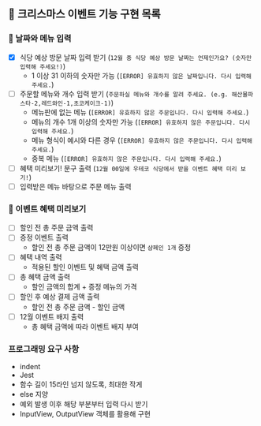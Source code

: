 ## 🎄 크리스마스 이벤트 기능 구현 목록

### 📌 날짜와 메뉴 입력

- [x] 식당 예상 방문 날짜 입력 받기 (`12월 중 식당 예상 방문 날짜는 언제인가요? (숫자만 입력해 주세요!)`)
  - 1 이상 31 이하의 숫자만 가능 (`[ERROR] 유효하지 않은 날짜입니다. 다시 입력해주세요.`)
- [ ] 주문할 메뉴와 개수 입력 받기 (`주문하실 메뉴와 개수를 알려 주세요. (e.g. 해산물파스타-2,레드와인-1,초코케이크-1)`)
  - 메뉴판에 없는 메뉴 (`[ERROR] 유효하지 않은 주문입니다. 다시 입력해 주세요.`)
  - 메뉴의 개수 1개 이상의 숫자만 가능 (`[ERROR] 유효하지 않은 주문입니다. 다시 입력해 주세요.`)
  - 메뉴 형식이 예시와 다른 경우 (`[ERROR] 유효하지 않은 주문입니다. 다시 입력해 주세요.`)
  - 중복 메뉴 (`[ERROR] 유효하지 않은 주문입니다. 다시 입력해 주세요.`)
- [ ] 혜택 미리보기! 문구 출력 (`12월 00일에 우테코 식당에서 받을 이벤트 혜택 미리 보기!`)
- [ ] 입력받은 메뉴 바탕으로 주문 메뉴 출력

### 📌 이벤트 혜택 미리보기

- [ ] 할인 전 총 주문 금액 출력
- [ ] 증정 이벤트 출력
  - 할인 전 총 주문 금액이 12만원 이상이면 `샴페인 1개` 증정
- [ ] 혜택 내역 출력
  - 적용된 할인 이벤트 및 혜택 금액 출력
- [ ] 총 혜택 금액 출력
  - 할인 금액의 합계 + 증정 메뉴의 가격
- [ ] 할인 후 예상 결제 금액 출력
  - 할인 전 총 주문 금액 - 할인 금액
- [ ] 12월 이벤트 배지 출력
  - 총 혜택 금액에 따라 이벤트 배지 부여

### 프로그래밍 요구 사항

- indent
- Jest
- 함수 길이 15라인 넘지 않도록, 최대한 작게
- else 지양
- 예외 발생 이후 해당 부분부터 입력 다시 받기
- InputView, OutputView 객체를 활용해 구현
